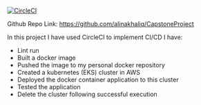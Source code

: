 [![CircleCI](https://dl.circleci.com/status-badge/img/gh/alinakhaliq/CapstoneProject/tree/main.svg?style=svg)](https://dl.circleci.com/status-badge/redirect/gh/alinakhaliq/CapstoneProject/tree/main)

Github Repo Link: https://github.com/alinakhaliq/CapstoneProject

In this project I have used CircleCI to implement CI/CD
I have:
- Lint run 
- Built a docker image
- Pushed the image to my personal docker repository
- Created a kubernetes (EKS) cluster in AWS
- Deployed the docker container application to this cluster
- Tested the application
- Delete the cluster following successful execution

